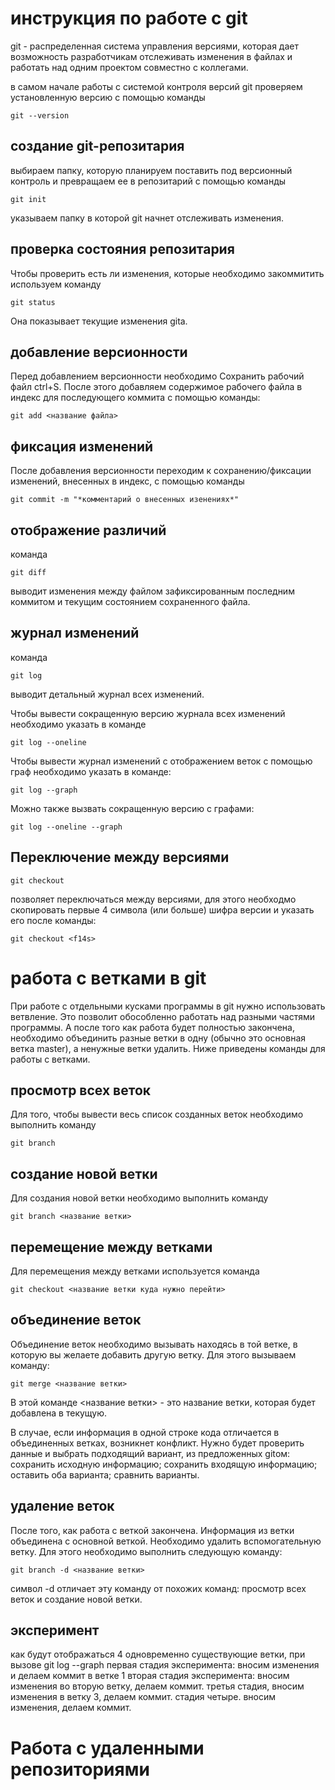 # инструкция по работе с git

git - распределенная система управления версиями, которая дает возможность разработчикам отслеживать изменения в файлах и работать над одним проектом совместно с коллегами.

в самом начале работы с системой контроля версий git  проверяем установленную версию с помощью команды 

    git --version
## создание git-репозитария
выбираем папку, которую планируем поставить под версионный контроль и превращаем ее в репозитарий с помощью команды 

    git init 


указываем папку в которой git начнет отслеживать изменения.
 
## проверка состояния репозитария

Чтобы проверить есть ли изменения, которые необходимо закоммитить используем команду 

    git status

Она показывает текущие изменения gitа.

## добавление версионности

Перед добавлением версионности необходимо Сохранить рабочий файл ctrl+S.
После этого добавляем содержимое рабочего файла в индекс для последующего коммита с помощью команды:

    git add <название файла>

## фиксация изменений

После добавления версионности переходим к сохранению/фиксации изменений, внесенных в индекс, с помощью команды 

    git commit -m "*комментарий о внесенных изенениях*"

## отображение различий

команда 

    git diff 

выводит изменения между файлом зафиксированным последним коммитом и текущим состоянием сохраненного файла.

## журнал изменений

команда 

    git log 

выводит детальный журнал всех изменений. 

Чтобы вывести сокращенную версию журнала всех изменений необходимо указать в команде 

    git log --oneline 

Чтобы вывести журнал изменений с отображением веток с помощью граф необходимо указать в команде:

    git log --graph

Можно также вызвать сокращенную версию с графами:

    git log --oneline --graph

## Переключение между версиями


    git checkout 

позволяет переключаться между версиями, для этого необходмо скопировать первые 4 символа (или больше) шифра версии и указать его после команды: 

    git checkout <f14s>

# работа с ветками в git

При работе с отдельными кусками программы в git нужно использовать ветвление. Это позволит обособленно работать над разными частями программы. А после того как работа будет полностью закончена, необходимо объединить разные ветки в одну (обычно это основная ветка master), а ненужные ветки удалить.
Ниже приведены команды для работы с ветками.

## просмотр всех веток

Для того, чтобы вывести весь список созданных веток необходимо выполнить команду

    git branch

## создание новой ветки

Для создания новой ветки необходимо выполнить команду

    git branch <название ветки>

## перемещение между ветками

Для перемещения между ветками используется команда 

    git checkout <название ветки куда нужно перейти>

## объединение веток

Объединение веток необходимо вызывать находясь в той ветке, в которую вы желаете добавить другую ветку.
Для этого вызываем команду: 

    git merge <название ветки>

В этой команде <название ветки> - это название ветки, которая будет добавлена в текущую.

В случае, если информация в одной строке кода отличается в объединенных ветках, возникнет конфликт. Нужно будет проверить данные и выбрать подходящий вариант, из предложенных gitом: сохранить исходную информацию; сохранить входящую информацию; оставить оба варианта; сравнить варианты. 

## удаление веток

После того, как работа с веткой закончена. Информация из ветки объединена с основной веткой. Необходимо удалить вспомогательную ветку.
Для этого необходимо выполнить следующую команду:

    git branch -d <название ветки>

символ -d отличает эту команду от похожих команд: просмотр всех веток и создание новой ветки.

## эксперимент

как будут отображаться 4 одновременно существующие ветки, при вызове git log --graph
первая стадия эксперимента: вносим изменения и делаем коммит в ветке 1
вторая стадия эксперимента: вносим изменения во  вторую ветку, делаем коммит.
третья стадия, вносим изменения в ветку 3, делаем коммит.
стадия четыре. вносим изменения, делаем коммит.

# Работа с удаленными репозиториями
